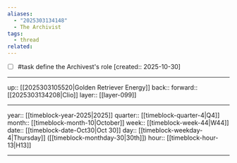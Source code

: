 ```yaml
---
aliases:
  - "2025303134148"
  - The Archivist
tags:
  - thread
related:
---
```


- [ ] #task define the Archivest's role  [created:: 2025-10-30]

***

up:: [[2025303105520|Golden Retriever Energy]]
back:: 
forward:: [[2025303134208|Clio]]
layer:: [[layer-099]]

***

year:: [[timeblock-year-2025|2025]]
quarter:: [[timeblock-quarter-4|Q4]]
month:: [[timeblock-month-10|October]]
week:: [[timeblock-week-44|W44]]
date:: [[timeblock-date-Oct30|Oct 30]]
day:: [[timeblock-weekday-4|Thursday]] ([[timeblock-monthday-30|30th]])
hour:: [[timeblock-hour-13|H13]]

***

